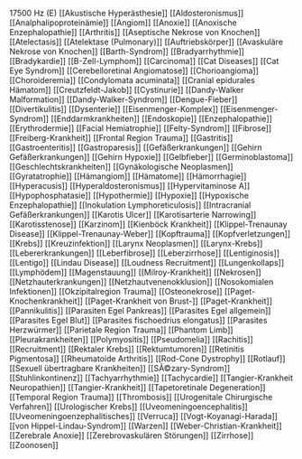 17500 Hz (E)
[[Akustische Hyperästhesie]]
[[Aldosteronismus]]
[[Analphalipoproteinämie]]
[[Angiom]]
[[Anoxie]]
[[Anoxische Enzephalopathie]]
[[Arthritis]]
[[Aseptische Nekrose von Knochen]]
[[Atelectasis]]
[[Atelektase (Pulmonary)]]
[[Auftriebskörper]]
[[Avaskuläre Nekrose von Knochen]]
[[Barth-Syndrom]]
[[Bradyarrhythmie]]
[[Bradykardie]]
[[B-Zell-Lymphom]]
[[Carcinoma]]
[[Cat Diseases]]
[[Cat Eye Syndrom]]
[[Cerebelloretinal Angiomatose]]
[[Chorioangioma]]
[[Choroideremia]]
[[Condylomata acuminata]]
[[Cranial epidurales Hämatom]]
[[Creutzfeldt-Jakob]]
[[Cystinurie]]
[[Dandy-Walker Malformation]]
[[Dandy-Walker-Syndrom]]
[[Dengue-Fieber]]
[[Divertikulitis]]
[[Dysenterie]]
[[Eisenmenger-Komplex]]
[[Eisenmenger-Syndrom]]
[[Enddarmkrankheiten]]
[[Endoskopie]]
[[Enzephalopathie]]
[[Erythrodermie]]
[[Facial Hemiatrophie]]
[[Felty-Syndrom]]
[[Fibrose]]
[[Freiberg-Krankheit]]
[[Frontal Region Trauma]]
[[Gastritis]]
[[Gastroenteritis]]
[[Gastroparesis]]
[[Gefäßerkrankungen]]
[[Gehirn Gefäßerkrankungen]]
[[Gehirn Hypoxie]]
[[Gelbfieber]]
[[Germinoblastoma]]
[[Geschlechtskrankheiten]]
[[Gynäkologische Neoplasmen]]
[[Gyratatrophie]]
[[Hämangiom]]
[[Hämatome]]
[[Hämorrhagie]]
[[Hyperacusis]]
[[Hyperaldosteronismus]]
[[Hypervitaminose A]]
[[Hypophosphatasie]]
[[Hypothermie]]
[[Hypoxie]]
[[Hypoxische Enzephalopathie]]
[[Inokulation Lymphoreticulosis]]
[[Intracranial Gefäßerkrankungen]]
[[Karotis Ulcer]]
[[Karotisarterie Narrowing]]
[[Karotisstenose]]
[[Karzinom]]
[[Kienböck Krankheit]]
[[Klippel-Trenaunay Disease]]
[[Klippel-Trenaunay-Weber]]
[[Kopftrauma]]
[[Kopfverletzungen]]
[[Krebs]]
[[Kreuzinfektion]]
[[Larynx Neoplasmen]]
[[Larynx-Krebs]]
[[Lebererkrankungen]]
[[Leberfibrose]]
[[Leberzirrhose]]
[[Lentiginosis]]
[[Lentigo]]
[[Lindau Disease]]
[[Loudness Recruitment]]
[[Lungenkollaps]]
[[Lymphödem]]
[[Magenstauung]]
[[Milroy-Krankheit]]
[[Nekrosen]]
[[Netzhauterkrankungen]]
[[Netzhautvenenokklusion]]
[[Nosokomialen Infektionen]]
[[Okzipitalregion Trauma]]
[[Osteonekrose]]
[[Paget-Knochenkrankheit]]
[[Paget-Krankheit von Brust-]]
[[Paget-Krankheit]]
[[Pannikulitis]]
[[Parasiten Egel Pankreas]]
[[Parasites Egel allgemein]]
[[Parasites Egel Blut]]
[[Parasites fischoedrius elongatus]]
[[Parasites Herzwürmer]]
[[Parietale Region Trauma]]
[[Phantom Limb]]
[[Pleurakrankheiten]]
[[Polymyositis]]
[[Pseudomelia]]
[[Rachitis]]
[[Recruitment]]
[[Rektaler Krebs]]
[[Rektumtumoren]]
[[Retinitis Pigmentosa]]
[[Rheumatoide Arthritis]]
[[Rod-Cone Dystrophy]]
[[Rotlauf]]
[[Sexuell übertragbare Krankheiten]]
[[SÃ©zary-Syndrom]]
[[Stuhlinkontinenz]]
[[Tachyarrhythmie]]
[[Tachycardie]]
[[Tangier-Krankheit Neuropathien]]
[[Tangier-Krankheit]]
[[Tapetoretinale Degeneration]]
[[Temporal Region Trauma]]
[[Thrombosis]]
[[Urogenitale Chirurgische Verfahren]]
[[Urologischer Krebs]]
[[Uveomeningoencephalitis]]
[[Uveomeningoenzephalitisches]]
[[Verruca]]
[[Vogt-Koyanagi-Harada]]
[[von Hippel-Lindau-Syndrom]]
[[Warzen]]
[[Weber-Christian-Krankheit]]
[[Zerebrale Anoxie]]
[[Zerebrovaskulären Störungen]]
[[Zirrhose]]
[[Zoonosen]]